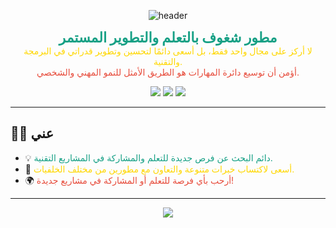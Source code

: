 <p align="center">
  <img src="https://capsule-render.vercel.app/api?type=waving&color=16a085,ffd700,e74c3c&height=180&section=header&text=مجاهد%20عبده&fontSize=40&fontColor=fff" alt="header" />
</p>

<p align="center">
  <b><span style="color:#16a085;font-size:22px;">مطور شغوف بالتعلم والتطوير المستمر</span></b><br>
  <span style="color:#ffd700;">لا أركز على مجال واحد فقط، بل أسعى دائمًا لتحسين وتطوير قدراتي في البرمجة والتقنية.</span><br>
  <span style="color:#e74c3c;">أؤمن أن توسيع دائرة المهارات هو الطريق الأمثل للنمو المهني والشخصي.</span>
</p>

<p align="center">
  <img src="https://img.shields.io/badge/تعلم-مستمر-16a085?style=for-the-badge&logo=github" />
  <img src="https://img.shields.io/badge/مشاريع-مفتوحة%20المصدر-ffd700?style=for-the-badge&logo=github" />
  <img src="https://img.shields.io/badge/تعاون-مجتمعي-e74c3c?style=for-the-badge&logo=github" />
</p>

---

## 🙋‍♂️ عني

- 💡 <span style="color:#16a085;">دائم البحث عن فرص جديدة للتعلم والمشاركة في المشاريع التقنية.</span>
- 🚀 <span style="color:#ffd700;">أسعى لاكتساب خبرات متنوعة والتعاون مع مطورين من مختلف الخلفيات.</span>
- 🌍 <span style="color:#e74c3c;">أرحب بأي فرصة للتعلم أو المشاركة في مشاريع جديدة!</span>

---

<p align="center">
  <img src="https://capsule-render.vercel.app/api?type=waving&color=e74c3c,ffd700,16a085&height=120&section=footer"/>
</p>   